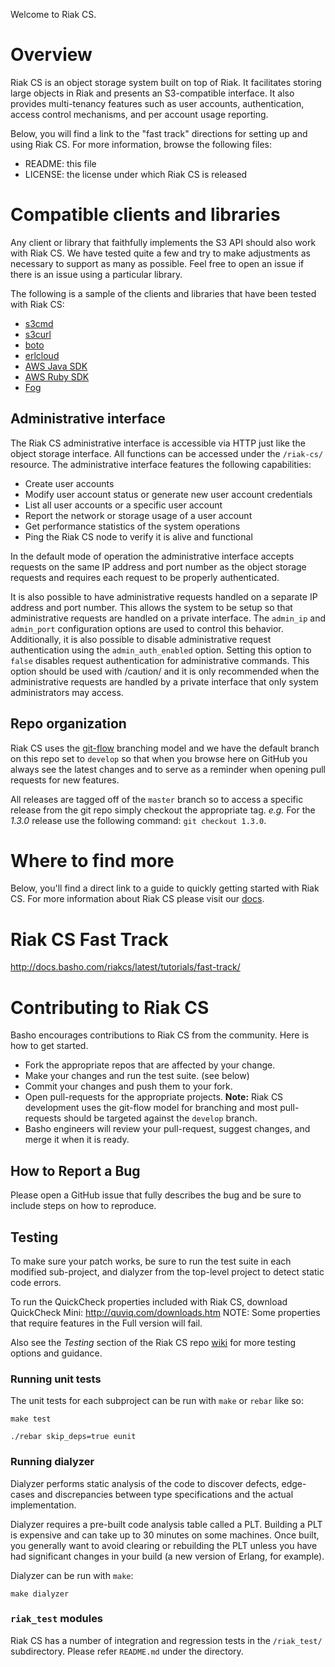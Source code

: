 Welcome to Riak CS.

# Overview

Riak CS is an object storage system built on top of Riak. It
facilitates storing large objects in Riak and presents an
S3-compatible interface. It also provides multi-tenancy features such
as user accounts, authentication, access control mechanisms, and
per account usage reporting.

Below, you will find a link to the "fast track" directions for setting up and
using Riak CS. For more information, browse the following files:

- README:  this file
- LICENSE: the license under which Riak CS is released

# Compatible clients and libraries

Any client or library that faithfully implements the S3 API should also
work with Riak CS. We have tested quite a few and try to make adjustments as
necessary to support as many as possible. Feel free to open an issue if there
is an issue using a particular library.

The following is a sample of the clients and libraries that have been
tested with Riak CS:

- [s3cmd](https://github.com/s3tools/s3cmd)
- [s3curl](http://aws.amazon.com/code/128)
- [boto](https://github.com/boto/boto)
- [erlcloud](https://github.com/basho/erlcloud)
- [AWS Java SDK](http://aws.amazon.com/sdkforjava/)
- [AWS Ruby SDK](http://aws.amazon.com/sdkforruby/)
- [Fog](http://fog.io/)

## Administrative interface

The Riak CS administrative interface is accessible via HTTP just like
the object storage interface. All functions can be accessed under the
`/riak-cs/` resource. The administrative interface features the
following capabilities:

- Create user accounts
- Modify user account status or generate new user account credentials
- List all user accounts or a specific user account
- Report the network or storage usage of a user account
- Get performance statistics of the system operations
- Ping the Riak CS node to verify it is alive and functional

In the default mode of operation the administrative interface
accepts requests on the same IP address and port number as the
object storage requests and requires each request to be properly authenticated.

It is also possible to have administrative requests handled on a
separate IP address and port number. This allows the system to be
setup so that administrative requests are handled on a private
interface. The `admin_ip` and `admin_port` configuration options are
used to control this behavior. Additionally, it is also possible to
disable administrative request authentication using the
`admin_auth_enabled` option. Setting this option to `false` disables
request authentication for administrative commands. This option
should be used with /caution/ and it is only recommended when the
administrative requests are handled by a private interface that only
system administrators may access.

## Repo organization

Riak CS uses the [git-flow](http://nvie.com/posts/a-successful-git-branching-model/)
branching model and we have the default
branch on this repo set to `develop` so that when you browse here on
GitHub you always see the latest changes and to serve as a reminder
when opening pull requests for new features.

All releases are tagged off of the `master` branch so to access a
specific release from the git repo simply checkout the appropriate
tag. *e.g.* For the *1.3.0* release use the following command:
`git checkout 1.3.0`.

# Where to find more

Below, you'll find a direct link to a guide to quickly getting started
with Riak CS. For more information about Riak CS please visit our
[docs](http://docs.basho.com/riakcs/latest).

# Riak CS Fast Track

http://docs.basho.com/riakcs/latest/tutorials/fast-track/

# Contributing to Riak CS

Basho encourages contributions to Riak CS from the community. Here is
how to get started.

- Fork the appropriate repos that are affected by your
  change.
- Make your changes and run the test suite. (see below)
- Commit your changes and push them to your fork.
- Open pull-requests for the appropriate projects. **Note:** Riak CS
  development uses the git-flow model for branching and most
  pull-requests should be targeted against the `develop` branch.
- Basho engineers will review your pull-request, suggest changes,
  and merge it when it is ready.

## How to Report a Bug

Please open a GitHub issue that fully describes the bug and be sure
to include steps on how to reproduce.

## Testing

To make sure your patch works, be sure to run the test suite in each
modified sub-project, and dialyzer from the top-level project to
detect static code errors.

To run the QuickCheck properties included with Riak CS,
download QuickCheck Mini: http://quviq.com/downloads.htm NOTE: Some
properties that require features in the Full version will fail.

Also see the *Testing* section of the Riak CS repo
[wiki](https://github.com/basho/riak_cs/wiki) for more
testing options and guidance.

### Running unit tests

The unit tests for each subproject can be run with `make` or
`rebar` like so:

```
make test
```

```
./rebar skip_deps=true eunit
```

### Running dialyzer

Dialyzer performs static analysis of the code to discover defects,
edge-cases and discrepancies between type specifications and the
actual implementation.

Dialyzer requires a pre-built code analysis table called a PLT.
Building a PLT is expensive and can take up to 30 minutes on some
machines.  Once built, you generally want to avoid clearing or
rebuilding the PLT unless you have had significant changes in your
build (a new version of Erlang, for example).

Dialyzer can be run with `make`:

```
make dialyzer
```

### `riak_test` modules

Riak CS has a number of integration and regression tests in the
`/riak_test/` subdirectory. Please refer `README.md` under the directory.
